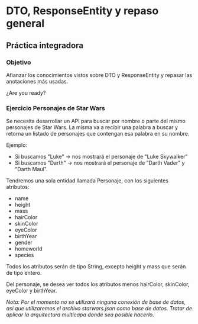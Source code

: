 # DTO, ResponseEntity y repaso general
## Práctica integradora

### Objetivo
Afianzar los conocimientos vistos sobre DTO y ResponseEntity y repasar las anotaciones más usadas.

¿Are you ready?

### Ejercicio Personajes de Star Wars
Se necesita desarrollar un API para buscar por nombre o parte del mismo personajes de Star Wars. La misma va a recibir una palabra a buscar y retorna un listado de personajes que contengan esa palabra en su nombre.

Ejemplo:

* Si buscamos "Luke" ->  nos mostrará el personaje de "Luke Skywalker"
* Si buscamos "Darth" -> nos mostrará el personaje de "Darth Vader" y "Darth Maul".

Tendremos una sola entidad llamada Personaje, con los siguientes atributos:
* name
* height
* mass
* hairColor
* skinColor
* eyeColor
* birthYear
* gender
* homeworld
* species

Todos los atributos serán de tipo String, excepto height y mass que serán de tipo entero.

Del personaje, se desea ver todos los atributos menos hairColor, skinColor, eyeColor y birthYear.

_Nota: Por el momento no se utilizará ninguna conexión de base de datos, así que utilizaremos el archivo starwars.json como base de datos. Tratar de aplicar la arquitectura multicapa donde sea posible hacerlo._
